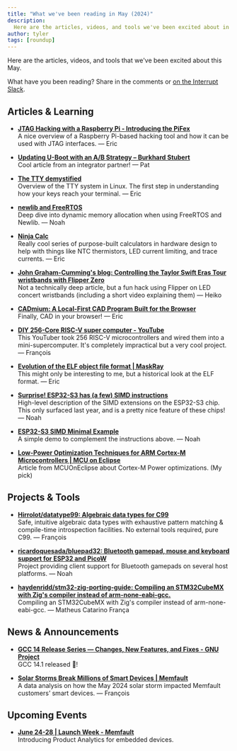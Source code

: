 ```yaml
---
title: "What we've been reading in May (2024)"
description:
  Here are the articles, videos, and tools we've been excited about in May 2024, including a new Raspberry Pi-based hacking tool and a fun concert wristband hack for Swifties.
author: tyler
tags: [roundup]
---
```


<!-- excerpt start -->

Here are the articles, videos, and tools that we've been excited about this
May.

<!-- excerpt end -->

What have you been reading? Share in the comments or
[on the Interrupt Slack](https://interrupt-slack.herokuapp.com/).

## Articles & Learning

- [**JTAG Hacking with a Raspberry Pi - Introducing the PiFex**](https://voidstarsec.com/blog/jtag-pifex)<br>
A nice overview of a Raspberry Pi-based hacking tool and how it can be used with JTAG interfaces. — Eric

- [**Updating U-Boot with an A/B Strategy – Burkhard Stubert**](https://embeddeduse.com/2024/05/13/updating-u-boot-with-an-a-b-strategy/)<br>
Cool article from an integrator partner! — Pat

- [**The TTY demystified**](https://www.linusakesson.net/programming/tty/)<br>
Overview of the TTY system in Linux. The first step in understanding how your keys reach your terminal. — Eric

- [**newlib and FreeRTOS**](https://nadler.com/embedded/newlibAndFreeRTOS.html)<br>
Deep dive into dynamic memory allocation when using FreeRTOS and Newlib. — Noah

- [**Ninja Calc**](https://ninjacalc.mbedded.ninja/)<br>
Really cool series of purpose-built calculators in hardware design to help with things like NTC thermistors, LED current limiting, and trace currents. — Eric

- [**John Graham-Cumming's blog: Controlling the Taylor Swift Eras Tour wristbands with Flipper Zero**](https://blog.jgc.org/2024/05/controlling-taylor-swift-eras-tour.html)<br>
Not a technically deep article, but a fun hack using Flipper on LED concert wristbands (including a short video explaining them) — Heiko

- [**CADmium: A Local-First CAD Program Built for the Browser**](https://mattferraro.dev/posts/cadmium)<br>
Finally, CAD in your browser! — Eric

- [**DIY 256-Core RISC-V super computer - YouTube**](https://www.youtube.com/watch?v=lh93FayWHqw)<br>
This YouTuber took 256 RISC-V microcontrollers and wired them into a mini-supercomputer. It's completely impractical but a very cool project. — François 

- [**Evolution of the ELF object file format | MaskRay**](https://maskray.me/blog/2024-05-26-evolution-of-elf-object-file-format)<br>
This might only be interesting to me, but a historical look at the ELF format. — Eric

- [**Surprise! ESP32-S3 has (a few) SIMD instructions**](https://bitbanksoftware.blogspot.com/2024/01/surprise-esp32-s3-has-few-simd.html)<br>
High-level description of the SIMD extensions on the ESP32-S3 chip. This only surfaced last year, and is a pretty nice feature of these chips! — Noah

- [**ESP32-S3 SIMD Minimal Example**](https://bitbanksoftware.blogspot.com/2024/01/esp32-s3-simd-minimal-example.html)<br>
A simple demo to complement the instructions above. — Noah

- [**Low-Power Optimization Techniques for ARM Cortex-M Microcontrollers | MCU on Eclipse**](https://mcuoneclipse.com/2024/05/22/low-power-optimization-techniques-for-arm-cortex-m0-microcontrollers/)<br>
Article from MCUOnEclipse about Cortex-M Power optimizations. (My pick)

## Projects & Tools

- [**Hirrolot/datatype99: Algebraic data types for C99**](https://github.com/Hirrolot/datatype99)<br>
Safe, intuitive algebraic data types with exhaustive pattern matching & compile-time introspection facilities. No external tools required, pure C99. — François

- [**ricardoquesada/bluepad32: Bluetooth gamepad, mouse and keyboard support for ESP32 and PicoW**](https://github.com/ricardoquesada/bluepad32)<br>
Project providing client support for Bluetooth gamepads on several host platforms. — Noah

- [**haydenridd/stm32-zig-porting-guide: Compiling an STM32CubeMX with Zig's compiler instead of arm-none-eabi-gcc.**](https://github.com/haydenridd/stm32-zig-porting-guide)<br>
Compiling an STM32CubeMX with Zig's compiler instead of arm-none-eabi-gcc. — Matheus Catarino França

## News & Announcements

- [**GCC 14 Release Series — Changes, New Features, and Fixes - GNU Project**](https://gcc.gnu.org/gcc-14/changes.html)<br>
GCC 14.1 released :tada:!

- [**Solar Storms Break Millions of Smart Devices | Memfault**](https://memfault.com/blog/solar-storms-break-millions-of-smart-devices/?utm_campaign=Company%20Blog&utm_source=Interrupt&utm_medium=Roundup)<br>
A data analysis on how the May 2024 solar storm impacted Memfault customers’ smart devices. — François

## Upcoming Events

- [**June 24-28 | Launch Week - Memfault**](https://memfault.com/launch-week/?utm_campaign=Product%20Analytics&utm_source=Interrupt&utm_medium=Roundup)<br>
Introducing Product Analytics for embedded devices. 





